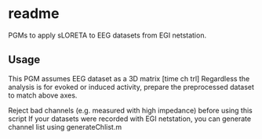 # readme

PGMs to apply sLORETA to EEG datasets from EGI netstation.

## Usage

This PGM assumes EEG dataset as a 3D matrix [time ch trl]
Regardless the analysis is for evoked or induced activity, prepare the preprocessed dataset to match above axes.

Reject bad channels (e.g. measured with high impedance) before using this script
If your datasets were recorded with EGI netstation, you can generate channel list using generateChlist.m




